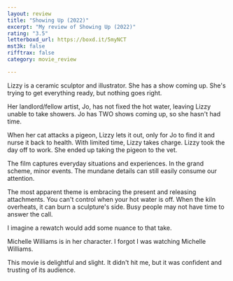 ```yaml
---
layout: review
title: "Showing Up (2022)"
excerpt: "My review of Showing Up (2022)"
rating: "3.5"
letterboxd_url: https://boxd.it/5myNCT
mst3k: false
rifftrax: false
category: movie_review

---
```


Lizzy is a ceramic sculptor and illustrator. She has a show coming up. She's trying to get everything ready, but nothing goes right.

Her landlord/fellow artist, Jo, has not fixed the hot water, leaving Lizzy unable to take showers. Jo has TWO shows coming up, so she hasn't had time.

When her cat attacks a pigeon, Lizzy lets it out, only for Jo to find it and nurse it back to health. With limited time, Lizzy takes charge. Lizzy took the day off to work. She ended up taking the pigeon to the vet.

The film captures everyday situations and experiences. In the grand scheme, minor events. The mundane details can still easily consume our attention.

The most apparent theme is embracing the present and releasing attachments. You can't control when your hot water is off. When the kiln overheats, it can burn a sculpture's side. Busy people may not have time to answer the call.

I imagine a rewatch would add some nuance to that take.

Michelle Williams is in her character. I forgot I was watching Michelle Williams.

This movie is delightful and slight. It didn't hit me, but it was confident and trusting of its audience.